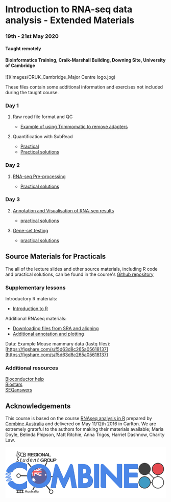 # Introduction to RNA-seq data analysis - Extended Materials
### 19th - 21st May 2020
#### Taught remotely
#### Bioinformatics Training, Craik-Marshall Building, Downing Site, University of Cambridge

![](images/CRUK_Cambridge_Major Centre logo.jpg)

These files contain some additional information and exercises not included 
during the taught course.

### Day 1

1. Raw read file format and QC  
    - [Example of using Trimmomatic to remove adapters](extended_html/Trimming.html)

4. Quantification with SubRead   
    - [Practical](extended_html/E_Read_Counts_with_Subread.practical.html)  
    - [Practical solutions](extended_html/E_Read_Counts_with_Subread.Solutions.html)  

### Day 2

1. [RNA-seq Pre-processing](extended_html/02_Preprocessing_Data.html)

    - [Practical solutions](extended_html/02_Preprocessing_Data.Solutions.html)  

### Day 3


2. [Annotation and Visualisation of RNA-seq results](extended_html/05_Annotation_and_Visualisation.html)

    - [practical 
solutions](extended_html/05_Annotation_and_Visualisation.Solutions.html)

3. [Gene-set testing](extended_html/06_Gene_set_testing.html)

    - [practical solutions](extended_html/06_Gene_set_testing.Solutions.html)

## Source Materials for Practicals

The all of the lecture slides and other source materials, including R code and 
practical solutions, can be found in the course's [Github 
repository](https://github.com/bioinformatics-core-shared-training/RNAseq_September_2019)

### Supplementary lessons

Introductory R materials:

- [Introduction to R](https://bioinformatics-core-shared-training.github.io/r-intro/)

Additional RNAseq materials:

- [Downloading files from SRA and aligning](Supplementary_Materials/S1_Getting_raw_reads_from_SRA.html)
- [Additional annotation and plotting](Supplementary_Materials/S3_Annotation_and_Visualisation.nb.html)

Data: Example Mouse mammary data (fastq files): 
	[https://figshare.com/s/f5d63d8c265a05618137](https://figshare.com/s/f5d63d8c265a05618137)

### Additional resources

[Bioconductor help](https://www.bioconductor.org/help/)  
[Biostars](https://www.biostars.org/)  
[SEQanswers](http://seqanswers.com/)  

## Acknowledgements

This course is based on the course [RNAseq analysis in R](http://combine-australia.github.io/2016-05-11-RNAseq/) prepared by [Combine Australia](https://combine.org.au/) and delivered on May 11/12th 2016 in Carlton. We are extremely grateful to the authors for making their materials available; Maria Doyle, Belinda Phipson, Matt Ritchie, Anna Trigos, Harriet Dashnow, Charity Law.

![](images/combine_banner_small.png)
